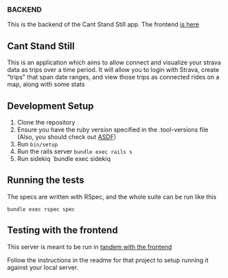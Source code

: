 ### BACKEND

This is the backend of the Cant Stand Still app.
The frontend [is here](https://github.com/Noah-Silvera/cant-stand-still-frontend)

## Cant Stand Still

This is an application which aims to allow connect and visualize your strava data as trips over a time period. It will allow you to login with Strava, create "trips" that span date ranges, and view those trips as connected rides on a map, along with some stats

## Development Setup

1. Clone the repository
1. Ensure you have the ruby version specified in the .tool-versions file (Also, you should check out [ASDF](https://github.com/asdf-vm/asdf))
3. Run `bin/setup`
4. Run the rails server `bundle exec rails s`
5. Run sidekiq `bundle exec sidekiq

## Running the tests

The specs are written with RSpec, and the whole suite can be run like this

`bundle exec rspec spec`

## Testing with the frontend

This server is meant to be run in [tandem with the frontend](https://github.com/Noah-Silvera/cant-stand-still-frontend)

Follow the instructions in the readme for that project to setup running it against your local server.
